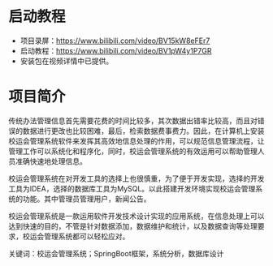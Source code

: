 # 启动教程

- 项目录屏：https://www.bilibili.com/video/BV15kW8eFEr7
- 启动教程：https://www.bilibili.com/video/BV1pW4y1P7GR
- 安装包在视频详情中已提供。

# 项目简介
传统办法管理信息首先需要花费的时间比较多，其次数据出错率比较高，而且对错误的数据进行更改也比较困难，最后，检索数据费事费力。因此，在计算机上安装校运会管理系统软件来发挥其高效地信息处理的作用，可以规范信息管理流程，让管理工作可以系统化和程序化，同时，校运会管理系统的有效运用可以帮助管理人员准确快速地处理信息。

校运会管理系统在对开发工具的选择上也很慎重，为了便于开发实现，选择的开发工具为IDEA，选择的数据库工具为MySQL。以此搭建开发环境实现校运会管理系统的功能。其中管理员管理用户，新闻公告。

校运会管理系统是一款运用软件开发技术设计实现的应用系统，在信息处理上可以达到快速的目的，不管是针对数据添加，数据维护和统计，以及数据查询等处理要求，校运会管理系统都可以轻松应对。

关键词：校运会管理系统；SpringBoot框架，系统分析，数据库设计
